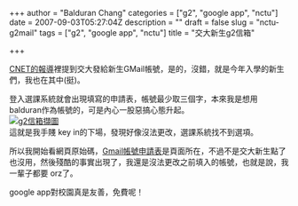 +++
author = "Balduran Chang"
categories = ["g2", "google app", "nctu"]
date = 2007-09-03T05:27:04Z
description = ""
draft = false
slug = "nctu-g2mail"
tags = ["g2", "google app", "nctu"]
title = "交大新生g2信箱"

+++


[CNET的報導](http://taiwan.cnet.com/news/software/0,2000064574,20123007,00.htm "Taiwan.CNET.com : 新聞專區 : 企業軟體 : 本地校園對Google Apps感興趣")裡提到交大發給新生GMail帳號，是的，沒錯，就是今年入學的新生們，我也在其中(挺)。

登入選課系統就會出現填寫的申請表，帳號最少取三個字，本來我是想用 balduran作為帳號的，可是內心一股惡搞心態升起。  
[![g2信箱擷圖](http://farm2.static.flickr.com/1410/1309445044_3e023c0f38.jpg)](http://www.flickr.com/photos/balduran/1309445044/ "相片分享")  
 這就是我手賤 key in的下場，發現好像沒法更改，選課系統找不到選項。

所以我開始看網頁原始碼，[Gmail帳號申請表](http://cos.adm.nctu.edu.tw/Gmail/adGmail.asp "Gmail帳號申請表")是頁面所在，不過不是交大新生點了也沒用，然後殘酷的事實出現了，我還是沒法更改之前填入的帳號，也就是說，我一輩子都要 orz了。

google app對校園真是友善，免費呢！

